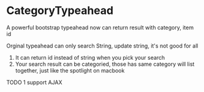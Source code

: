 CategoryTypeahead
=================

A powerful bootstrap typeahead now can return result with category, item id

Orginal typeahead can only search String, update string, it's not good for all

1. It can return id instead of string when you pick your search
2. Your search result can be categoried, those has same category will list together, just like the spotlight on macbook

TODO 1 support AJAX 
